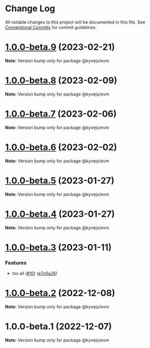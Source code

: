# Change Log

All notable changes to this project will be documented in this file.
See [Conventional Commits](https://conventionalcommits.org) for commit guidelines.

# [1.0.0-beta.9](https://github.com/KYVENetwork/kyvejs/compare/@kyvejs/evm@1.0.0-beta.8...@kyvejs/evm@1.0.0-beta.9) (2023-02-21)

**Note:** Version bump only for package @kyvejs/evm

# [1.0.0-beta.8](https://github.com/KYVENetwork/kyvejs/compare/@kyvejs/evm@1.0.0-beta.7...@kyvejs/evm@1.0.0-beta.8) (2023-02-09)

**Note:** Version bump only for package @kyvejs/evm

# [1.0.0-beta.7](https://github.com/KYVENetwork/kyvejs/compare/@kyvejs/evm@1.0.0-beta.6...@kyvejs/evm@1.0.0-beta.7) (2023-02-06)

**Note:** Version bump only for package @kyvejs/evm

# [1.0.0-beta.6](https://github.com/KYVENetwork/kyvejs/compare/@kyvejs/evm@1.0.0-beta.5...@kyvejs/evm@1.0.0-beta.6) (2023-02-02)

**Note:** Version bump only for package @kyvejs/evm

# [1.0.0-beta.5](https://github.com/KYVENetwork/kyvejs/compare/@kyvejs/evm@1.0.0-beta.4...@kyvejs/evm@1.0.0-beta.5) (2023-01-27)

**Note:** Version bump only for package @kyvejs/evm

# [1.0.0-beta.4](https://github.com/KYVENetwork/kyvejs/compare/@kyvejs/evm@1.0.0-beta.3...@kyvejs/evm@1.0.0-beta.4) (2023-01-27)

**Note:** Version bump only for package @kyvejs/evm

# [1.0.0-beta.3](https://github.com/KYVENetwork/kyvejs/compare/@kyvejs/evm@1.0.0-beta.2...@kyvejs/evm@1.0.0-beta.3) (2023-01-11)

### Features

- txs all ([#10](https://github.com/KYVENetwork/kyvejs/issues/10)) ([e7c6a26](https://github.com/KYVENetwork/kyvejs/commit/e7c6a26bfd21a9193fee46b4e137f7998d46fcfd))

# [1.0.0-beta.2](https://github.com/KYVENetwork/kyvejs/compare/@kyvejs/evm@1.0.0-beta.1...@kyvejs/evm@1.0.0-beta.2) (2022-12-08)

**Note:** Version bump only for package @kyvejs/evm

# 1.0.0-beta.1 (2022-12-07)

**Note:** Version bump only for package @kyvejs/evm

